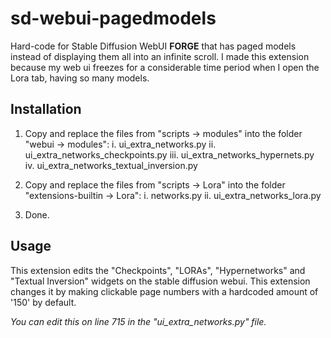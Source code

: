 
# sd-webui-pagedmodels

Hard-code for Stable Diffusion WebUI **FORGE** that has paged models instead of displaying them all into an infinite scroll.
I made this extension because my web ui freezes for a considerable time period when I open the Lora tab, having so many models.

## Installation

1. Copy and replace the files from "scripts -> modules" into the folder "webui -> modules":
	i.   ui_extra_networks.py
	ii.  ui_extra_networks_checkpoints.py
	iii. ui_extra_networks_hypernets.py
	iv.  ui_extra_networks_textual_inversion.py

2. Copy and replace the files from "scripts -> Lora" into the folder "extensions-builtin -> Lora":
	i. networks.py
	ii. ui_extra_networks_lora.py

3. Done.

## Usage

This extension edits the "Checkpoints", "LORAs", "Hypernetworks" and "Textual Inversion" widgets on the stable diffusion webui.
This extension changes it by making clickable page numbers with a hardcoded amount of '150' by default.

_You can edit this on line 715 in the "ui_extra_networks.py" file._
